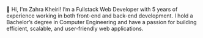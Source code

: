 👋 Hi, I'm Zahra Kheiri!
I’m a Fullstack Web Developer with 5 years of experience working in both front-end and back-end development. 
I hold a Bachelor’s degree in Computer Engineering and have a passion for building efficient, scalable, and user-friendly web applications.

<!--
**zarisworlld/Zarisworlld** is a ✨ _special_ ✨ repository because its `README.md` (this file) appears on your GitHub profile.

Here are some ideas to get you started:

- 🔭 I’m currently working on ...
- 🌱 I’m currently learning ...
- 👯 I’m looking to collaborate on ...
- 🤔 I’m looking for help with ...
- 💬 Ask me about ...
- 📫 How to reach me: ...
- 😄 Pronouns: ...
- ⚡ Fun fact: ...
-->
